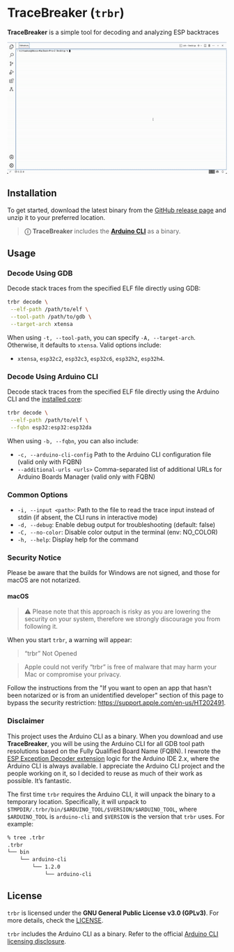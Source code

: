 # TraceBreaker (`trbr`)

**TraceBreaker** is a simple tool for decoding and analyzing ESP backtraces

![trbr](/static/trbr.gif)

## Installation

To get started, download the latest binary from the [GitHub release page](https://github.com/dankeboy36/trbr/releases/latest) and unzip it to your preferred location.

> **ⓘ** **TraceBreaker** includes the **[Arduino CLI](https://github.com/arduino/arduino-cli)** as a binary.

## Usage

### Decode Using GDB

Decode stack traces from the specified ELF file directly using GDB:

```sh
trbr decode \
 --elf-path /path/to/elf \
 --tool-path /path/to/gdb \
 --target-arch xtensa
```

When using `-t, --tool-path`, you can specify `-A, --target-arch`. Otherwise, it defaults to `xtensa`. Valid options include:

- `xtensa`, `esp32c2`, `esp32c3`, `esp32c6`, `esp32h2`, `esp32h4`.

### Decode Using Arduino CLI

Decode stack traces from the specified ELF file directly using the Arduino CLI and the [installed core](https://docs.arduino.cc/learn/starting-guide/cores/):

```sh
trbr decode \
 --elf-path /path/to/elf \
 --fqbn esp32:esp32:esp32da
```

When using `-b, --fqbn`, you can also include:

- `-c, --arduino-cli-config` Path to the Arduino CLI configuration file (valid only with FQBN)
- `--additional-urls <urls>` Comma-separated list of additional URLs for Arduino Boards Manager (valid only with FQBN)

### Common Options

- `-i, --input <path>`: Path to the file to read the trace input instead of stdin (if absent, the CLI runs in interactive mode)
- `-d, --debug`: Enable debug output for troubleshooting (default: false)
- `-C, --no-color`: Disable color output in the terminal (env: NO_COLOR)
- `-h, --help`: Display help for the command

### Security Notice

Please be aware that the builds for Windows are not signed, and those for macOS are not notarized.

#### macOS

> ⚠ Please note that this approach is risky as you are lowering the security on your system, therefore we strongly discourage you from following it.

When you start `trbr`, a warning will appear:

> “trbr” Not Opened

> Apple could not verify “trbr” is free of malware that may harm your Mac or compromise your privacy.

Follow the instructions from the "If you want to open an app that hasn't been notarized or is from an unidentified developer" section of this page to bypass the security restriction: https://support.apple.com/en-us/HT202491.

### Disclaimer

This project uses the Arduino CLI as a binary. When you download and use **TraceBreaker**, you will be using the Arduino CLI for all GDB tool path resolutions based on the Fully Qualified Board Name (FQBN). I rewrote the [ESP Exception Decoder extension](https://github.com/dankeboy36/esp-exception-decoder) logic for the Arduino IDE 2.x, where the Arduino CLI is always available. I appreciate the Arduino CLI project and the people working on it, so I decided to reuse as much of their work as possible. It’s fantastic.

The first time `trbr` requires the Arduino CLI, it will unpack the binary to a temporary location. Specifically, it will unpack to `$TMPDIR/.trbr/bin/$ARDUINO_TOOL/$VERSION/$ARDUINO_TOOL`, where `$ARDUINO_TOOL` is `arduino-cli` and `$VERSION` is the version that `trbr` uses. For example:

```sh
% tree .trbr
.trbr
└── bin
    └── arduino-cli
        └── 1.2.0
            └── arduino-cli
```

## License

`trbr` is licensed under the **GNU General Public License v3.0 (GPLv3)**. For more details, check the [LICENSE](LICENSE).

`trbr` includes the Arduino CLI as a binary. Refer to the official [Arduino CLI licensing disclosure](https://github.com/arduino/arduino-cli/blob/a39f9fdc0b416e2b5ccf13438bb001cc05e68db4/README.md?plain=1#L46-L51).
